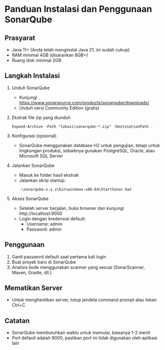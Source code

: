 # Panduan Instalasi dan Penggunaan SonarQube

## Prasyarat
- Java 11+ (Anda telah menginstal Java 21, ini sudah cukup)
- RAM minimal 4GB (disarankan 8GB+)
- Ruang disk minimal 2GB

## Langkah Instalasi

1. Unduh SonarQube
   - Kunjungi https://www.sonarsource.com/products/sonarqube/downloads/
   - Unduh versi Community Edition (gratis)

2. Ekstrak file zip yang diunduh
   ```
   Expand-Archive -Path "lokasi\sonarqube-*.zip" -DestinationPath .
   ```

3. Konfigurasi (opsional)
   - SonarQube menggunakan database H2 untuk pengujian, tetapi untuk lingkungan produksi, sebaiknya gunakan PostgreSQL, Oracle, atau Microsoft SQL Server

4. Jalankan SonarQube
   - Masuk ke folder hasil ekstrak
   - Jalankan skrip startup:
     ```
     .\sonarqube-x.y.z\bin\windows-x86-64\StartSonar.bat
     ```

5. Akses SonarQube
   - Setelah server berjalan, buka browser dan kunjungi http://localhost:9000
   - Login dengan kredensial default:
     - Username: admin
     - Password: admin

## Penggunaan
1. Ganti password default saat pertama kali login
2. Buat proyek baru di SonarQube
3. Analisis kode menggunakan scanner yang sesuai (SonarScanner, Maven, Gradle, dll.)

## Mematikan Server
- Untuk menghentikan server, tutup jendela command prompt atau tekan Ctrl+C

## Catatan
- SonarQube membutuhkan waktu untuk memulai, biasanya 1-2 menit
- Port default adalah 9000, pastikan port ini tidak digunakan oleh aplikasi lain 